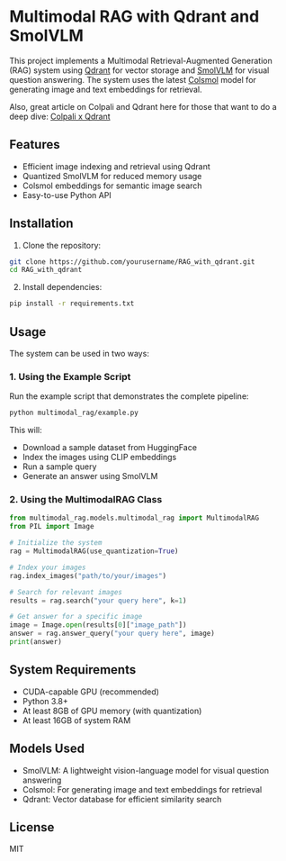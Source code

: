 # Multimodal RAG with Qdrant and SmolVLM

This project implements a Multimodal Retrieval-Augmented Generation (RAG) system using [Qdrant](https://qdrant.tech/) for vector storage and [SmolVLM](hhttps://huggingface.co/HuggingFaceTB/SmolVLM-256M-Instruct) for visual question answering. The system uses the latest [Colsmol](https://huggingface.co/vidore/colSmol-256M) model for generating image and text embeddings for retrieval.


Also, great article on Colpali and Qdrant here for those that want to do a deep dive:
[Colpali x Qdrant](https://danielvanstrien.xyz/posts/post-with-code/colpali-qdrant/2024-10-02_using_colpali_with_qdrant.html )

## Features

- Efficient image indexing and retrieval using Qdrant
- Quantized SmolVLM for reduced memory usage
- Colsmol embeddings for semantic image search
- Easy-to-use Python API

## Installation

1. Clone the repository:
```bash
git clone https://github.com/yourusername/RAG_with_qdrant.git
cd RAG_with_qdrant
```

2. Install dependencies:
```bash
pip install -r requirements.txt
```

## Usage

The system can be used in two ways:

### 1. Using the Example Script

Run the example script that demonstrates the complete pipeline:

```bash
python multimodal_rag/example.py
```

This will:
- Download a sample dataset from HuggingFace
- Index the images using CLIP embeddings
- Run a sample query
- Generate an answer using SmolVLM

### 2. Using the MultimodalRAG Class

```python
from multimodal_rag.models.multimodal_rag import MultimodalRAG
from PIL import Image

# Initialize the system
rag = MultimodalRAG(use_quantization=True)

# Index your images
rag.index_images("path/to/your/images")

# Search for relevant images
results = rag.search("your query here", k=1)

# Get answer for a specific image
image = Image.open(results[0]["image_path"])
answer = rag.answer_query("your query here", image)
print(answer)
```

## System Requirements

- CUDA-capable GPU (recommended)
- Python 3.8+
- At least 8GB of GPU memory (with quantization)
- At least 16GB of system RAM

## Models Used

- SmolVLM: A lightweight vision-language model for visual question answering
- Colsmol: For generating image and text embeddings for retrieval
- Qdrant: Vector database for efficient similarity search

## License

MIT
